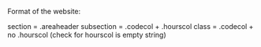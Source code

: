 Format of the website:


section = .areaheader
subsection = .codecol + .hourscol
class = .codecol + no .hourscol (check for hourscol is empty string)
